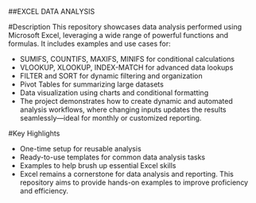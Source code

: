 ##EXCEL DATA ANALYSIS

#Description
This repository showcases data analysis performed using Microsoft Excel, leveraging a wide range of powerful functions and formulas.
It includes examples and use cases for:

- SUMIFS, COUNTIFS, MAXIFS, MINIFS for conditional calculations
- VLOOKUP, XLOOKUP, INDEX-MATCH for advanced data lookups
- FILTER and SORT for dynamic filtering and organization
- Pivot Tables for summarizing large datasets
- Data visualization using charts and conditional formatting
- The project demonstrates how to create dynamic and automated analysis workflows, where changing inputs updates the results seamlessly—ideal for monthly or customized reporting.

#Key Highlights
- One-time setup for reusable analysis
- Ready-to-use templates for common data analysis tasks
- Examples to help brush up essential Excel skills
- Excel remains a cornerstone for data analysis and reporting. This repository aims to provide hands-on examples to improve proficiency and efficiency.
